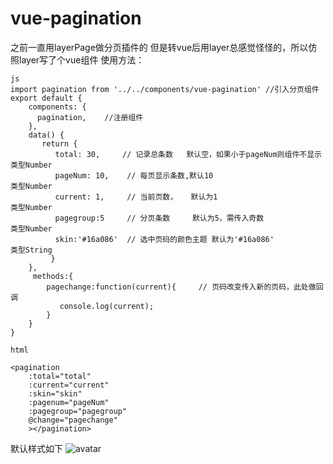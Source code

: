 # vue-pagination
之前一直用layerPage做分页插件的 但是转vue后用layer总感觉怪怪的，所以仿照layer写了个vue组件
使用方法：
```
js
import pagination from '../../components/vue-pagination' //引入分页组件
export default {
    components: {
      pagination,    //注册组件
    },
    data() {
       return {
          total: 30,     // 记录总条数   默认空，如果小于pageNum则组件不显示   类型Number
          pageNum: 10,    // 每页显示条数,默认10                              类型Number
          current: 1,     // 当前页数，   默认为1                             类型Number
          pagegroup:5     // 分页条数     默认为5，需传入奇数                  类型Number
          skin:'#16a086'  // 选中页码的颜色主题 默认为'#16a086'                类型String
         }
    },
     methods:{
        pagechange:function(current){     // 页码改变传入新的页码，此处做回调
           console.log(current);
        }
    }
}

html

<pagination 
    :total="total" 
    :current="current" 
    :skin="skin" 
    :pagenum="pageNum" 
    :pagegroup="pagegroup" 
    @change="pagechange"
    ></pagination>
```
默认样式如下
![avatar](https://raw.githubusercontent.com/fengjiel/vue-pagination/master/WX20170415-143027%402x.png)
